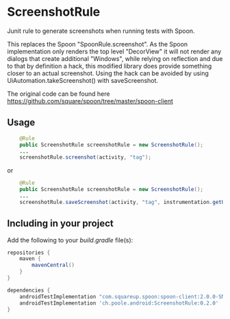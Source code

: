 # ScreenshotRule

Junit rule to generate screenshots when running tests with Spoon.

This replaces the Spoon "SpoonRule.screenshot". As the Spoon implementation only renders the top level "DecorView" it will not render any dialogs that create additional "Windows", while relying on reflection and due to that by definition a hack, this modified library does provide something closer to an actual screenshot. Using the hack can be avoided by using UiAutomation.takeScreenshot() with saveScreenshot.

The original code can be found here https://github.com/square/spoon/tree/master/spoon-client

## Usage

``` java
    @Rule
    public ScreenshotRule screenshotRule = new ScreenshotRule();
    ...
    screenshotRule.screenshot(activity, "tag");
```

or

``` java
    @Rule
    public ScreenshotRule screenshotRule = new ScreenshotRule();
    ...
    screenshotRule.saveScreenshot(activity, "tag", instrumentation.getUiAutomation().takeScreenshot());
```


## Including in your project

Add the following to your *build.gradle* file(s):

``` groovy
repositories {
    maven {
        mavenCentral()
    }
}
```

``` groovy
dependencies {
    androidTestImplementation "com.squareup.spoon:spoon-client:2.0.0-SNAPSHOT"
    androidTestImplementation 'ch.poole.android:ScreenshotRule:0.2.0'
}
```
